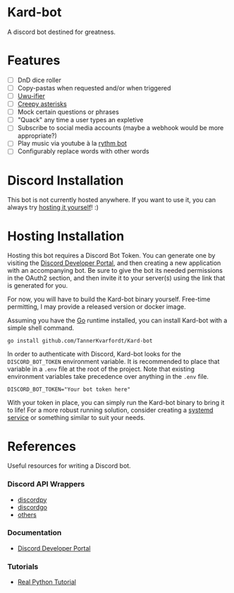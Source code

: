 # Kard-bot
A discord bot destined for greatness.

# Features
- [ ] DnD dice roller
- [ ] Copy-pastas when requested and/or when triggered
- [ ] [Uwu-ifier](https://lingojam.com/uwu-ify)
- [ ] [Creepy asterisks](https://www.reddit.com/r/creepyasterisks/)
- [ ] Mock certain questions or phrases
- [ ] "Quack" any time a user types an expletive
- [ ] Subscribe to social media accounts (maybe a webhook would be more appropriate?)
- [ ] Play music via youtube à la [rythm bot](https://rythm.fm/)
- [ ] Configurably replace words with other words

# Discord Installation
This bot is not currently hosted anywhere. If you want to use it, you can always try [hosting it yourself](#hosting-installation)! :)

# Hosting Installation
Hosting this bot requires a Discord Bot Token. You can generate one by visiting the [Discord Developer Portal](https://discord.com/developers/),
and then creating a new application with an accompanying bot. Be sure to give the bot its needed permissions in the OAuth2 section, and then invite it
to your server(s) using the link that is generated for you.

For now, you will have to build the Kard-bot binary yourself. Free-time permitting, I may provide a released version or docker image. 

Assuming you have the [Go](https://golang.org/) runtime installed, you can install Kard-bot with a simple shell command.

```shell
go install github.com/TannerKvarfordt/Kard-bot
```

In order to authenticate with Discord, Kard-bot looks for the `DISCORD_BOT_TOKEN` environment variable. 
It is recommended to place that variable in a `.env` file at the root of the project. Note that existing
environment variables take precedence over anything in the `.env` file.

```shell
DISCORD_BOT_TOKEN="Your bot token here"
```

With your token in place, you can simply run the Kard-bot binary to bring it to life!
For a more robust running solution, consider creating a [systemd service](https://docs.fedoraproject.org/en-US/quick-docs/understanding-and-administering-systemd/#creating-new-systemd-services) or something similar to suit your needs.


# References
Useful resources for writing a Discord bot.
### Discord API Wrappers
- [discordpy](https://github.com/Rapptz/discord.py)
- [discordgo](https://github.com/bwmarrin/discordgo)
- [others](https://discordapi.com/unofficial/comparison.html)

### Documentation
- [Discord Developer Portal](https://discord.com/developers/docs/intro)

### Tutorials
- [Real Python Tutorial](https://realpython.com/how-to-make-a-discord-bot-python/)

